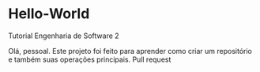 # Hello-World
Tutorial Engenharia de Software 2

Olá, pessoal. Este projeto foi feito para aprender como criar um repositório e também suas operações principais.
Pull request
